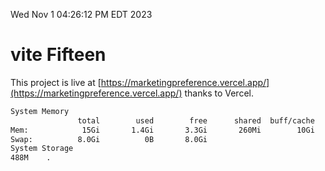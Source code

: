 Wed Nov  1 04:26:12 PM EDT 2023

# vite Fifteen


This project is live at [https://marketingpreference.vercel.app/](https://marketingpreference.vercel.app/) thanks to Vercel.

```bash
System Memory
               total        used        free      shared  buff/cache   available
Mem:            15Gi       1.4Gi       3.3Gi       260Mi        10Gi        13Gi
Swap:          8.0Gi          0B       8.0Gi
System Storage
488M	.
```
